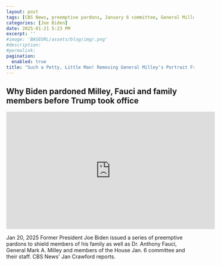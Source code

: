 ```yaml
---
layout: post
tags: [CBS News, preemptive pardons, January 6 committee, General Milley, Pentagon, politics]
categories: [Joe Biden]
date: 2025-01-21 5:23 PM
excerpt: ''
#image: 'BASEURL/assets/blog/img/.png'
#description:
#permalink:
pagination: 
  enabled: true
title: "Such a Petty, Little Man! Removing General Milley's Portrait From the Pentagon."
---
```



## Why Biden pardoned Milley, Fauci and family members before Trump took office

<iframe width="560" height="315" src="https://www.youtube.com/embed/yoCPhXpoOnI?si=9D-MlHMjxyVXy0t6" title="YouTube video player" frameborder="0" allow="accelerometer; autoplay; clipboard-write; encrypted-media; gyroscope; picture-in-picture; web-share" referrerpolicy="strict-origin-when-cross-origin" allowfullscreen></iframe>

Jan 20, 2025
Former President Joe Biden issued a series of preemptive pardons to shield members of his family as well as Dr. Anthony Fauci, General Mark A. Milley and members of the House Jan. 6 committee and their staff. CBS News' Jan Crawford reports.


